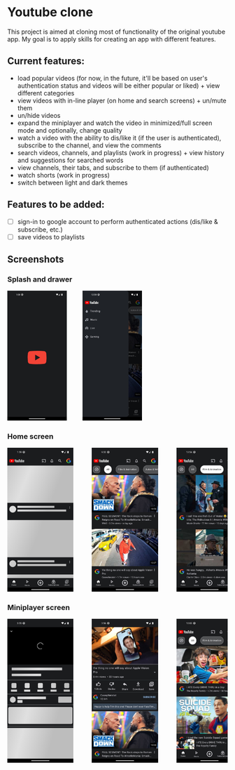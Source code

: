 # Youtube clone

This project is aimed at cloning most of functionality of the original youtube app. My goal is to apply skills for creating an app with different features.

## Current features:
* load popular videos (for now, in the future, it'll be based on user's authentication status and videos will be either popular or liked) + view different categories
* view videos with in-line player (on home and search screens) + un/mute them
* un/hide videos
* expand the miniplayer and watch the video in minimized/full screen mode and optionally, change quality
* watch a video with the ability to dis/like it (if the user is authenticated), subscribe to the channel, and view the comments
* search videos, channels, and playlists (work in progress) + view history and suggestions for searched words
* view channels, their tabs, and subscribe to them (if authenticated)
* watch shorts (work in progress)
* switch between light and dark themes

## Features to be added:
* [ ] sign-in to google account to perform authenticated actions (dis/like & subscribe, etc.)
* [ ] save videos to playlists

## Screenshots

### Splash and drawer
<p>
  <img src="assets/screenshots/splash.jpg" width="27%" alt="Splash screen">
  &nbsp; &nbsp; &nbsp; &nbsp;
  <img src="assets/screenshots/drawer.jpg" width="27%" alt="Splash screen">
</p>

### Home screen
<pre>
<img src="assets/screenshots/home/home_screen_shimmer.jpg" width="30%" alt="Home screen shimmer">     <img src="assets/screenshots/home/home_screen.jpg" width="30%" alt="Home screen">     <img src="assets/screenshots/home/home_screen_filter.jpg" width="30%" alt="Home screen video filter">     <img src="assets/screenshots/home/home_screen_filter_in-line_player.jpg" width="30%" alt="Home screen in-line video player">     <img src="assets/screenshots/home/home_screen_hide_video.jpg" width="30%" alt="Hide video on home screen">     <img src="assets/screenshots/home/home_screen_video_options.jpg" width="30%" alt="Home screen video options">     <img src="assets/screenshots/settings_pop-up_dark.jpg" width="30%" alt="Settings pop-up dark">     <img src="assets/screenshots/settings_pop-up_light.jpg" width="30%" alt="settings pop-up light">     <img src="assets/screenshots/home/home_screen_light_alt.jpg" width="30%" alt="Home screen in light mode">
</pre>

### Miniplayer screen
<pre>
<img src="assets/screenshots/miniplayer/mp_loading.jpg" width="30%" alt="miniplayer screen shimmer">     <img src="assets/screenshots/miniplayer/mp_loaded.jpg" width="30%" alt="miniplayer screen loaded">     <img src="assets/screenshots/miniplayer/mp_minimized.jpg" width="30%" alt="miniplayer screen minimized">     <img src="assets/screenshots/miniplayer/mp_half_minimized.jpg" width="30%" alt="miniplayer screen half minimized">     <img src="assets/screenshots/miniplayer/mp_description.jpg" width="30%" alt="miniplayer screen description">     <img src="assets/screenshots/miniplayer/mp_auth_action.jpg" width="30%" alt="miniplayer screen auth action">     <img src="assets/screenshots/miniplayer/mp_share.jpg" width="30%" alt="miniplayer screen share video">     <img src="assets/screenshots/miniplayer/mp_comments.jpg" width="30%" alt="miniplayer screen comments">     <img src="assets/screenshots/miniplayer/mp_comments_expanded.jpg" width="30%" alt="miniplayer screen comments expanded">     <img src="assets/screenshots/miniplayer/mp_suggestions.jpg" width="30%" alt="miniplayer screen suggestions">     <img src="assets/screenshots/miniplayer/mp_video_actions.jpg" width="30%" alt="miniplayer screen video actions">     <img src="assets/screenshots/miniplayer/mp_light.jpg" width="30%" alt="miniplayer screen light theme">     <img src="assets/screenshots/miniplayer/mp_video_actions_light.jpg" width="30%" alt="miniplayer screen video actions light theme">
</pre>